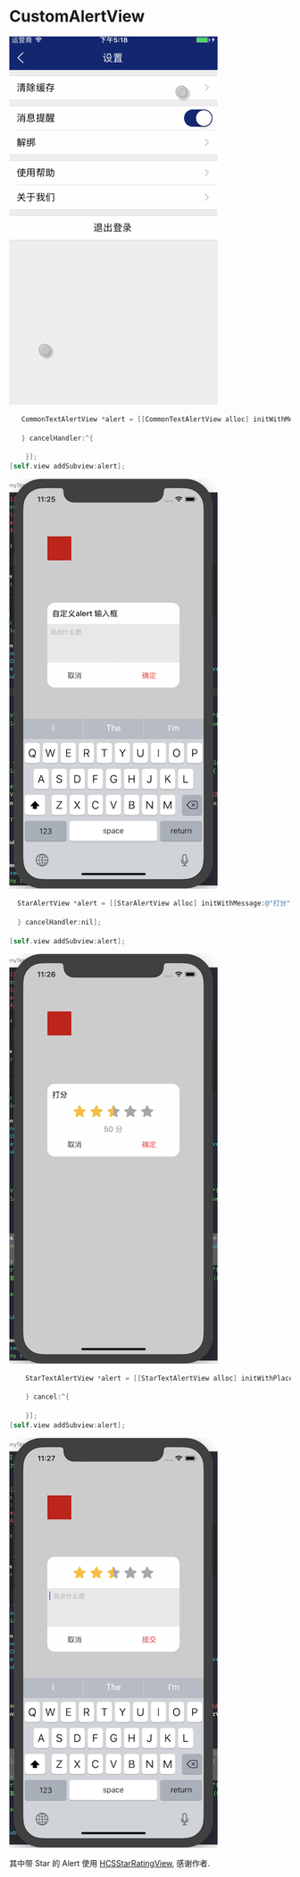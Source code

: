 # CustomAlertView
![AlertView](https://raw.githubusercontent.com/dongjiawang/CustomAlertView/master/images/2017-04-06.gif)


```objectivec
   CommonTextAlertView *alert = [[CommonTextAlertView alloc] initWithMessage:@"自定义alert 输入框" placeholder:@"说点什么吧" okAction:@"确定" okActionStyle:TextAlertActionStyleDestructive cancelAction:@"取消" cancelActionStyle:TextAlertActionStyleDefault okHandler:^(NSString *alertString) {

   } cancelHandler:^{

    }];
[self.view addSubview:alert];
```

![TextAlertView](https://raw.githubusercontent.com/dongjiawang/CustomAlertView/master/images/TextAlert.png)

```objectivec
  StarAlertView *alert = [[StarAlertView alloc] initWithMessage:@"打分" StarValue:0 okAction:@"确定" okActionStyle:StarAlertActionStyleDestructive cancelAction:@"取消" cancelActionStyle:StarAlertActionStyleDefault okHandler:^(CGFloat starValue) {

  } cancelHandler:nil];

[self.view addSubview:alert];
```

![StarAlertView](https://raw.githubusercontent.com/dongjiawang/CustomAlertView/master/images/StarAlert.png)


```objectivec
    StarTextAlertView *alert = [[StarTextAlertView alloc] initWithPlaceholder:@"说点什么吧" okAction:@"提交" okActionStyle:StarTextAlertActionStyleDestructive cancelAction:@"取消" cancelActionStyle:StarTextAlertActionStyleDefault okHandler:^(CGFloat starValue, NSString *alertString) {

    } cancel:^{

    }];
[self.view addSubview:alert];
```

![StarTextAlertView](https://raw.githubusercontent.com/dongjiawang/CustomAlertView/master/images/StarTextAlert.png)


其中带 Star 的 Alert 使用 [HCSStarRatingView](https://github.com/hsousa/HCSStarRatingView), 感谢作者.